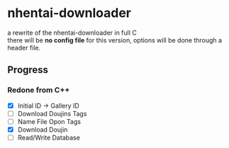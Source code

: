 # nhentai-downloader
a rewrite of the nhentai-downloader in full C  
there will be **no config file** for this version, options will be done through a header file.

## Progress
### Redone from C++
- [x] Initial ID -> Gallery ID
- [ ] Download Doujins Tags
- [ ] Name File Opon Tags
- [x] Download Doujin
- [ ] Read/Write Database
